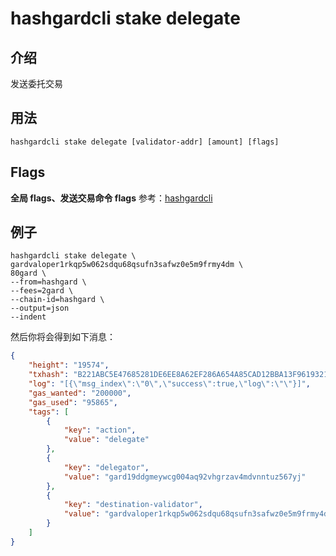 # hashgardcli stake delegate

## 介绍

发送委托交易

## 用法

```
hashgardcli stake delegate [validator-addr] [amount] [flags]
```

## Flags

**全局 flags、发送交易命令 flags** 参考：[hashgardcli](../README.md)

## 例子

```shell
hashgardcli stake delegate \
gardvaloper1rkqp5w062sdqu68qsufn3safwz0e5m9frmy4dm \
80gard \
--from=hashgard \
--fees=2gard \
--chain-id=hashgard \
--output=json
--indent
```

然后你将会得到如下消息：

```json
{
    "height": "19574",
    "txhash": "B221ABC5E47685281DE6EE8A62EF286A654A85CAD12BBA13F961932129C4A271",
    "log": "[{\"msg_index\":\"0\",\"success\":true,\"log\":\"\"}]",
    "gas_wanted": "200000",
    "gas_used": "95865",
    "tags": [
        {
            "key": "action",
            "value": "delegate"
        },
        {
            "key": "delegator",
            "value": "gard19ddgmeywcg004aq92vhgrzav4mdvnntuz567yj"
        },
        {
            "key": "destination-validator",
            "value": "gardvaloper1rkqp5w062sdqu68qsufn3safwz0e5m9frmy4dm"
        }
    ]
}
```
